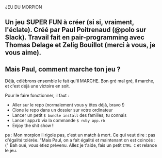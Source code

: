 JEU DU MORPION

Un jeu SUPER FUN à créer (si si, vraiment, l'éclate).
Créé par **Paul Poitrenaud** (**@polo** sur Slack). Travail fait en pair-programming avec **Thomas Delage** et **Zelig Bouillot** (merci à vous, je vous aime).
----
## Mais Paul, comment marche ton jeu ?
Déjà, célébrons ensemble le fait qu'il MARCHE. Bon gré mal gré, il marche, et c'est déjà une victoire en soit.

Pour le faire fonctionner, il faut  :

* Aller sur le repo (normalement vous y êtes déjà, bravo !)
* Clone le repo dans un dossier sur votre ordinateur
* Lancer un petit `$ bundle install` des familles, tu connais
* Lancer app.rb via la commande `$ ruby app.rb`
* Enjoy the shit show !

ps : Mon morpion il rigole pas, c'est un match à mort. Ce qui veut dire : pas d'égalité tolérée. "Mais Paul, on a fait égalité et maintenant on est coincés :(" Bah oué, vous étiez prévenu. Allez je t'aide, fais un petit `CTRL C` et relance le jeu.